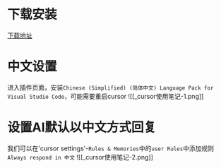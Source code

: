 # 下载安装
[下载地址](https://cursor.com/downloads)
#  中文设置
进入插件页面，安装`Chinese (Simplified) (简体中文) Language Pack for Visual Studio Code`，可能需要重启cursor
![[_cursor使用笔记-1.png]]
# 设置AI默认以中文方式回复
我们可以在'cursor settings'-`Rules & Memories`中的`user Rules`中添加规则`Always respond in 中文`
![[_cursor使用笔记-2.png]]